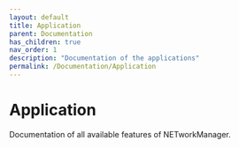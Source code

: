 ```yaml
---
layout: default
title: Application
parent: Documentation
has_children: true
nav_order: 1
description: "Documentation of the applications"
permalink: /Documentation/Application
---
```


# Application

Documentation of all available features of NETworkManager.
